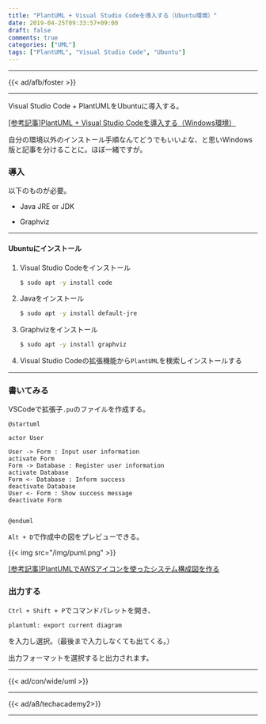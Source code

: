 ```yaml
---
title: "PlantUML + Visual Studio Codeを導入する（Ubuntu環境）"
date: 2019-04-25T09:33:57+09:00
draft: false
comments: true
categories: ["UML"]
tags: ["PlantUML", "Visual Studio Code", "Ubuntu"]
---
```


<!--more-->

---

{{< ad/afb/foster >}}

---

Visual Studio Code + PlantUMLをUbuntuに導入する。

[[参考記事]PlantUML + Visual Studio Codeを導入する（Windows環境）](https://www.ted027.com/post/puml-win)

自分の環境以外のインストール手順なんてどうでもいいよな、と思いWindows版と記事を分けることに。ほぼ一緒ですが。

### 導入

以下のものが必要。

- Java JRE or JDK

- Graphviz

---

#### Ubuntuにインストール

1. Visual Studio Codeをインストール
    ```sh
    $ sudo apt -y install code
    ```

2. Javaをインストール
    ```sh
    $ sudo apt -y install default-jre
    ```

3. Graphvizをインストール
    ```sh
    $ sudo apt -y install graphviz
    ```

4. Visual Studio Codeの拡張機能から`PlantUML`を検索しインストールする

---

### 書いてみる

VSCodeで拡張子`.pu`のファイルを作成する。

```sample.pu
@startuml

actor User

User -> Form : Input user information
activate Form
Form -> Database : Register user information
activate Database
Form <- Database : Inform success
deactivate Database
User <- Form : Show success message
deactivate Form


@enduml
```

`Alt + D`で作成中の図をプレビューできる。

{{< img src="/img/puml.png" >}}

[[参考記事]PlantUMLでAWSアイコンを使ったシステム構成図を作る](https://www.ted027.com/post/puml-aws)

### 出力する

`Ctrl + Shift + P`でコマンドパレットを開き、

```
plantuml: export current diagram
```

を入力し選択。（最後まで入力しなくても出てくる。）

出力フォーマットを選択すると出力されます。

---

{{< ad/con/wide/uml >}}

---

{{< ad/a8/techacademy2>}}

---
